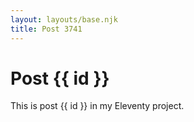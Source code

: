 ```yaml
---
layout: layouts/base.njk
title: Post 3741
---
```


# Post {{ id }}

This is post {{ id }} in my Eleventy project.
